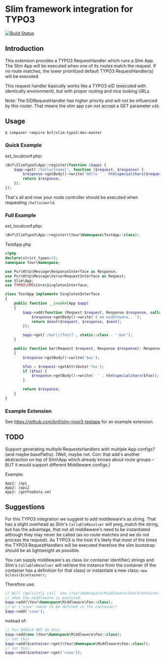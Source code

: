 Slim framework integration for TYPO3
====================================

[![Build Status](https://api.travis-ci.org/bnf/slim-typo3.png)](https://travis-ci.org/bnf/slim-typo3)

Introduction
------------

This extension provides a TYPO3 RequestHandler which runs a Slim App.
The Slim App will be executed when one of its routes match the request.
If no route matches, the lower prioritized default TYPO3
RequestHandler(s) will be executed.

This request handler basically works like a TYPO3 eID (executed with identically
environment), but with proper routing and nice looking URLs.

Note: The EIDRequestHandler has higher priority and will not
be influenced by this router. That means the slim app
can not accept a GET parameter `eID`.

Usage
-----

```sh
$ composer require bnf/slim-typo3:dev-master
```

### Quick Example

ext_localconf.php:
```php
\Bnf\SlimTypo3\App::register(function ($app) {
    $app->get('/hello/{name}', function ($request, $response) {
        $response->getBody()->write('Hello ' . htmlspecialchars($request->getAttribute('name')));
        return $response;
    });
});
```

That's all and now your route controller should be executed when requesting `/hello/world`.


### Full Example

ext_localconf.php:
```php
\Bnf\SlimTypo3\App::register(\Your\Namespace\TestApp::class);
```

TestApp.php
```php
<?php
declare(strict_types=1);
namespace Your\Namespace;

use Psr\Http\Message\ResponseInterface as Response;
use Psr\Http\Message\ServerRequestInterface as Request;
use Slim\App;
use TYPO3\CMS\Core\SingletonInterface;

class TestApp implements SingletonInterface
{
    public function __invoke(App $app)
    {
        $app->add(function (Request $request, Response $response, callable $next) {
            $response->getBody()->write('I am middleware.. ');
            return $next($request, $response, $next);
        });

        $app->get('/bar[/{foo}]', static::class . ':bar');
    }

    public function bar(Request $request, Response $response): Response
    {
        $response->getBody()->write('baz');

        $foo = $request->getAttribute('foo');
        if ($foo) {
            $response->getBody()->write(' ' . htmlspecialchars($foo));
        }

        return $response;
    }
}

```

### Example Extension

See https://github.com/bnf/slim-typo3-testapp for an example extension.

TODO
----

Support generating multiple RequestsHandlers
with multiple App configs? (and maybe basePaths).
(Well, maybe not. Con: that add's another abstraction on top
of Slim\App which already knows about route groups – BUT
it would support different Middleware configs.)

Example:

```
App1: /api
App2: /api2
App3: /getFooData.xml
```


Suggestions
-----------

For this TYPO3 integration we suggest to add middleware's as string.
That has a slight overhead as Slim's `CallableResolver` will preg_match
the string, but has the advantage, that not all middleware's
need to be instantiated although they may never be called (as no route matches
and we do not process the request). As TYPO3 is the host
it's likely that most of the times the TYPO3 RequestHandlers will be executed
therefore the slim bootstrap should be as lightweight as possible.

You can supply middleware's as class (or container identifier) strings
and Slim's `CallableResolver` will retrieve the instance
from the container (if the container has a definition for that class)
or instantiate a new class: `new $class($container);`

Therefore use:

```php
// Will implicitly call `new \Your\Namespace\Middleware\Foo($container)`
// when the middleware is executed.
$app->add(\Your\Namespace\Middleware\Foo::class);
// or ('view' needs to be defined in the container)
$app->add('view');
```

instead of:

```php
// You SHOULD NOT do this
$app->add(new \Your\Namespace\Middleware\Foo::class);
// nor this
$app->add($container->get(\Your\Namespace\Middleware\Foo::class));
// nor this
$app->add($container->get('view'));
```
